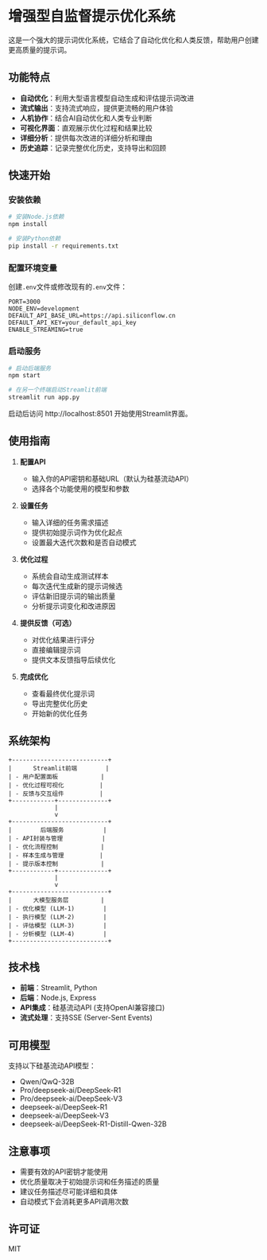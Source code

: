 # 增强型自监督提示优化系统

这是一个强大的提示词优化系统，它结合了自动化优化和人类反馈，帮助用户创建更高质量的提示词。

## 功能特点

- **自动优化**：利用大型语言模型自动生成和评估提示词改进
- **流式输出**：支持流式响应，提供更流畅的用户体验
- **人机协作**：结合AI自动优化和人类专业判断
- **可视化界面**：直观展示优化过程和结果比较
- **详细分析**：提供每次改进的详细分析和理由
- **历史追踪**：记录完整优化历史，支持导出和回顾

## 快速开始

### 安装依赖

```bash
# 安装Node.js依赖
npm install

# 安装Python依赖
pip install -r requirements.txt
```

### 配置环境变量

创建`.env`文件或修改现有的`.env`文件：

```
PORT=3000
NODE_ENV=development
DEFAULT_API_BASE_URL=https://api.siliconflow.cn
DEFAULT_API_KEY=your_default_api_key
ENABLE_STREAMING=true
```

### 启动服务

```bash
# 启动后端服务
npm start

# 在另一个终端启动Streamlit前端
streamlit run app.py
```

启动后访问 http://localhost:8501 开始使用Streamlit界面。

## 使用指南

1. **配置API**
   - 输入你的API密钥和基础URL（默认为硅基流动API）
   - 选择各个功能使用的模型和参数

2. **设置任务**
   - 输入详细的任务需求描述
   - 提供初始提示词作为优化起点
   - 设置最大迭代次数和是否自动模式

3. **优化过程**
   - 系统会自动生成测试样本
   - 每次迭代生成新的提示词候选
   - 评估新旧提示词的输出质量
   - 分析提示词变化和改进原因

4. **提供反馈（可选）**
   - 对优化结果进行评分
   - 直接编辑提示词
   - 提供文本反馈指导后续优化

5. **完成优化**
   - 查看最终优化提示词
   - 导出完整优化历史
   - 开始新的优化任务

## 系统架构

```
+---------------------------+
|      Streamlit前端        |
| - 用户配置面板            |
| - 优化过程可视化          |
| - 反馈与交互组件          |
+------------+--------------+
             |
             v
+---------------------------+
|        后端服务           |
| - API封装与管理           |
| - 优化流程控制            |
| - 样本生成与管理          |
| - 提示版本控制            |
+------------+--------------+
             |
             v
+---------------------------+
|      大模型服务层         |
| - 优化模型 (LLM-1)        |
| - 执行模型 (LLM-2)        |
| - 评估模型 (LLM-3)        |
| - 分析模型 (LLM-4)        |
+---------------------------+
```

## 技术栈

- **前端**：Streamlit, Python
- **后端**：Node.js, Express
- **API集成**：硅基流动API (支持OpenAI兼容接口)
- **流式处理**：支持SSE (Server-Sent Events)

## 可用模型

支持以下硅基流动API模型：

- Qwen/QwQ-32B
- Pro/deepseek-ai/DeepSeek-R1
- Pro/deepseek-ai/DeepSeek-V3
- deepseek-ai/DeepSeek-R1
- deepseek-ai/DeepSeek-V3
- deepseek-ai/DeepSeek-R1-Distill-Qwen-32B

## 注意事项

- 需要有效的API密钥才能使用
- 优化质量取决于初始提示词和任务描述的质量
- 建议任务描述尽可能详细和具体
- 自动模式下会消耗更多API调用次数

## 许可证

MIT 